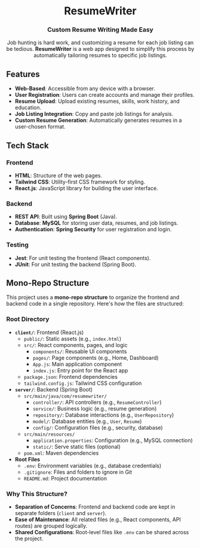 <h1 align="center">ResumeWriter</h1>
<h3 align="center">Custom Resume Writing Made Easy</h3>

<p align="center">
  Job hunting is hard work, and customizing a resume for each job listing can be tedious. 
  <strong>ResumeWriter</strong> is a web app designed to simplify this process by automatically tailoring resumes to specific job listings.
</p>

<h2>Features</h2>
<ul>
  <li><strong>Web-Based</strong>: Accessible from any device with a browser.</li>
  <li><strong>User Registration</strong>: Users can create accounts and manage their profiles.</li>
  <li><strong>Resume Upload</strong>: Upload existing resumes, skills, work history, and education.</li>
  <li><strong>Job Listing Integration</strong>: Copy and paste job listings for analysis.</li>
  <li><strong>Custom Resume Generation</strong>: Automatically generates resumes in a user-chosen format.</li>
</ul>

<h2>Tech Stack</h2>
<h3>Frontend</h3>
<ul>
  <li><strong>HTML</strong>: Structure of the web pages.</li>
  <li><strong>Tailwind CSS</strong>: Utility-first CSS framework for styling.</li>
  <li><strong>React.js</strong>: JavaScript library for building the user interface.</li>
</ul>

<h3>Backend</h3>
<ul>
  <li><strong>REST API</strong>: Built using <strong>Spring Boot</strong> (Java).</li>
  <li><strong>Database</strong>: <strong>MySQL</strong> for storing user data, resumes, and job listings.</li>
  <li><strong>Authentication</strong>: <strong>Spring Security</strong> for user registration and login.</li>
</ul>

<h3>Testing</h3>
<ul>
  <li><strong>Jest</strong>: For unit testing the frontend (React components).</li>
  <li><strong>JUnit</strong>: For unit testing the backend (Spring Boot).</li>
</ul>

<h2>Mono-Repo Structure</h2>
<p>This project uses a <strong>mono-repo structure</strong> to organize the frontend and backend code in a single repository. Here's how the files are structured:</p>

<h3>Root Directory</h3>
<ul>
  <li>
    <strong><code>client/</code></strong>: Frontend (React.js)
    <ul>
      <li><code>public/</code>: Static assets (e.g., <code>index.html</code>)</li>
      <li>
        <code>src/</code>: React components, pages, and logic
        <ul>
          <li><code>components/</code>: Reusable UI components</li>
          <li><code>pages/</code>: Page components (e.g., Home, Dashboard)</li>
          <li><code>App.js</code>: Main application component</li>
          <li><code>index.js</code>: Entry point for the React app</li>
        </ul>
      </li>
      <li><code>package.json</code>: Frontend dependencies</li>
      <li><code>tailwind.config.js</code>: Tailwind CSS configuration</li>
    </ul>
  </li>
  <li>
    <strong><code>server/</code></strong>: Backend (Spring Boot)
    <ul>
      <li><code>src/main/java/com/resumewriter/</code>
        <ul>
          <li><code>controller/</code>: API controllers (e.g., <code>ResumeController</code>)</li>
          <li><code>service/</code>: Business logic (e.g., resume generation)</li>
          <li><code>repository/</code>: Database interactions (e.g., <code>UserRepository</code>)</li>
          <li><code>model/</code>: Database entities (e.g., <code>User</code>, <code>Resume</code>)</li>
          <li><code>config/</code>: Configuration files (e.g., security, database)</li>
        </ul>
      </li>
      <li><code>src/main/resources/</code>
        <ul>
          <li><code>application.properties</code>: Configuration (e.g., MySQL connection)</li>
          <li><code>static/</code>: Serve static files (optional)</li>
        </ul>
      </li>
      <li><code>pom.xml</code>: Maven dependencies</li>
    </ul>
  </li>
  <li>
    <strong>Root Files</strong>
    <ul>
      <li><code>.env</code>: Environment variables (e.g., database credentials)</li>
      <li><code>.gitignore</code>: Files and folders to ignore in Git</li>
      <li><code>README.md</code>: Project documentation</li>
    </ul>
  </li>
</ul>

<h3>Why This Structure?</h3>
<ul>
  <li><strong>Separation of Concerns</strong>: Frontend and backend code are kept in separate folders (<code>client</code> and <code>server</code>).</li>
  <li><strong>Ease of Maintenance</strong>: All related files (e.g., React components, API routes) are grouped logically.</li>
  <li><strong>Shared Configurations</strong>: Root-level files like <code>.env</code> can be shared across the project.</li>
</ul>

